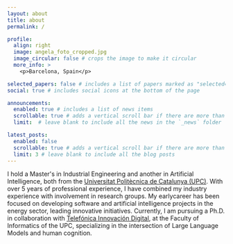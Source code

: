 ```yaml
---
layout: about
title: about
permalink: /

profile:
  align: right
  image: angela_foto_cropped.jpg
  image_circular: false # crops the image to make it circular
  more_info: >
    <p>Barcelona, Spain</p>

selected_papers: false # includes a list of papers marked as "selected={true}"
social: true # includes social icons at the bottom of the page

announcements:
  enabled: true # includes a list of news items
  scrollable: true # adds a vertical scroll bar if there are more than 3 news items
  limit:  # leave blank to include all the news in the `_news` folder

latest_posts:
  enabled: false
  scrollable: true # adds a vertical scroll bar if there are more than 3 new posts items
  limit: 3 # leave blank to include all the blog posts
---
```


I hold a Master's in Industrial Engineering and another in Artificial Intelligence, both from the [Universitat Politècnica de Catalunya (UPC)](https://www.upc.edu/es). With over 5 years of professional experience, I have combined my industry experience with involvement in research groups. My earlycareer has been focused on developing software and artificial intelligence projects in the energy sector, leading innovative initiatives. Currently, I am pursuing a Ph.D. in collaboration with [Telefónica Innovación Digital](https://telefonicainnovaciondigital.com), at the Faculty of Informatics of the UPC, specializing in the intersection of Large Language Models and human cognition.
